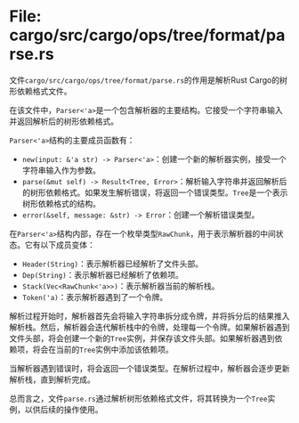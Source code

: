 # File: cargo/src/cargo/ops/tree/format/parse.rs

文件`cargo/src/cargo/ops/tree/format/parse.rs`的作用是解析Rust Cargo的树形依赖格式文件。

在该文件中，`Parser<'a>`是一个包含解析器的主要结构。它接受一个字符串输入并返回解析后的树形依赖格式。

`Parser<'a>`结构的主要成员函数有：
- `new(input: &'a str) -> Parser<'a>`：创建一个新的解析器实例，接受一个字符串输入作为参数。
- `parse(&mut self) -> Result<Tree, Error>`：解析输入字符串并返回解析后的树形依赖格式。如果发生解析错误，将返回一个错误类型。`Tree`是一个表示树形依赖格式的结构。
- `error(&self, message: &str) -> Error`：创建一个解析错误类型。

在`Parser<'a>`结构内部，存在一个枚举类型`RawChunk`，用于表示解析器的中间状态。它有以下成员变体：
- `Header(String)`：表示解析器已经解析了文件头部。
- `Dep(String)`：表示解析器已经解析了依赖项。
- `Stack(Vec<RawChunk<'a>>)`：表示解析器当前的解析栈。
- `Token('a)`：表示解析器遇到了一个令牌。

解析过程开始时，解析器首先会将输入字符串拆分成令牌，并将拆分后的结果推入解析栈。然后，解析器会迭代解析栈中的令牌，处理每一个令牌。如果解析器遇到文件头部，将会创建一个新的`Tree`实例，并保存该文件头部。如果解析器遇到依赖项，将会在当前的`Tree`实例中添加该依赖项。

当解析器遇到错误时，将会返回一个错误类型。在解析过程中，解析器会逐步更新解析栈，直到解析完成。

总而言之，文件`parse.rs`通过解析树形依赖格式文件，将其转换为一个`Tree`实例，以供后续的操作使用。

